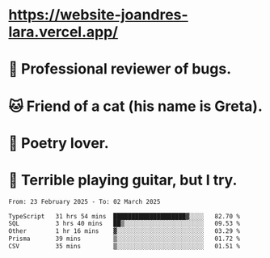 # https://website-joandres-lara.vercel.app/
# 🐛 Professional reviewer of bugs.
# 🐱 Friend of a cat (his name is Greta).
# 📜 Poetry lover.
# 🎸 Terrible playing guitar, but I try.

<!--START_SECTION:waka-->

```txt
From: 23 February 2025 - To: 02 March 2025

TypeScript   31 hrs 54 mins  ████████████████████▓░░░░   82.70 %
SQL          3 hrs 40 mins   ██▒░░░░░░░░░░░░░░░░░░░░░░   09.53 %
Other        1 hr 16 mins    ▓░░░░░░░░░░░░░░░░░░░░░░░░   03.29 %
Prisma       39 mins         ▒░░░░░░░░░░░░░░░░░░░░░░░░   01.72 %
CSV          35 mins         ▒░░░░░░░░░░░░░░░░░░░░░░░░   01.51 %
```

<!--END_SECTION:waka-->
